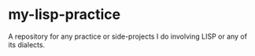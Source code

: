 # my-lisp-practice

A repository for any practice or side-projects I do involving LISP or any of its dialects.
